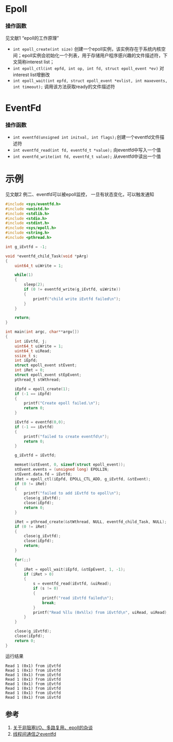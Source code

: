 # Epoll

### 操作函数
见文献1 “epoll的工作原理”
- `int epoll_create(int size)` 创建一个epoll实例，该实例存在于系统内核空间；epoll实例会初始化一个列表，用于存储用户程序感兴趣的文件描述符，下文简称interest list；
- `int epoll_ctl(int epfd, int op, int fd, struct epoll_event *ev)` 对interest list增删改
- `int epoll_wait(int epfd, struct epoll_event *evlist, int maxevents, int timeout);` 调用该方法获取ready的文件描述符

# EventFd

### 操作函数
- `int eventfd(unsigned int initval, int flags);`创建一个eventfd文件描述符
- `int eventfd_read(int fd, eventfd_t *value);` 向eventfd中写入一个值
- `int eventfd_write(int fd, eventfd_t value);` 从eventfd中读出一个值

# 示例
见文献2
例二、eventfd可以被epoll监控， 一旦有状态变化，可以触发通知

```c
#include <sys/eventfd.h>
#include <unistd.h>
#include <stdlib.h>
#include <stdio.h>
#include <stdint.h>
#include <sys/epoll.h>
#include <string.h>
#include <pthread.h>

int g_iEvtfd = -1;

void *eventfd_child_Task(void *pArg)
{
    uint64_t uiWrite = 1;

    while(1)
    {
        sleep(2);
        if (0 != eventfd_write(g_iEvtfd, uiWrite))
        {
            printf("child write iEvtfd failed\n");
        }
    }

    return;
}

int main(int argc, char**argv[])
{
    int iEvtfd, j;
    uint64_t uiWrite = 1;
    uint64_t uiRead;
    ssize_t s;
    int iEpfd;
    struct epoll_event stEvent;
    int iRet = 0;
    struct epoll_event stEpEvent;
    pthread_t stWthread;

    iEpfd = epoll_create(1);
    if (-1 == iEpfd)
    {
        printf("Create epoll failed.\n");
        return 0;
    }

    iEvtfd = eventfd(0,0);
    if (-1 == iEvtfd)
    {
        printf("failed to create eventfd\n");
        return 0;
    }

    g_iEvtfd = iEvtfd;

    memset(&stEvent, 0, sizeof(struct epoll_event));
    stEvent.events = (unsigned long) EPOLLIN;
    stEvent.data.fd = iEvtfd;
    iRet = epoll_ctl(iEpfd, EPOLL_CTL_ADD, g_iEvtfd, &stEvent);
    if (0 != iRet)
    {
        printf("failed to add iEvtfd to epoll\n");
        close(g_iEvtfd);
        close(iEpfd);
        return 0;
    }

    iRet = pthread_create(&stWthread, NULL, eventfd_child_Task, NULL);
    if (0 != iRet)
    {
        close(g_iEvtfd);
        close(iEpfd);
        return;
    }

    for(;;)
    {
        iRet = epoll_wait(iEpfd, &stEpEvent, 1, -1);
        if (iRet > 0)
        {
            s = eventfd_read(iEvtfd, &uiRead);
            if (s != 0)
            {
                printf("read iEvtfd failed\n");
                break;
            }
            printf("Read %llu (0x%llx) from iEvtfd\n", uiRead, uiRead);
        }
    }

    close(g_iEvtfd);
    close(iEpfd);
    return 0;
}

```
运行结果
``` kane@kanelinux:/mnt/hgfs/kanelinuxshare/eventfd$ ./a.out
Read 1 (0x1) from iEvtfd
Read 1 (0x1) from iEvtfd
Read 1 (0x1) from iEvtfd
Read 1 (0x1) from iEvtfd
Read 1 (0x1) from iEvtfd
Read 1 (0x1) from iEvtfd
Read 1 (0x1) from iEvtfd
Read 1 (0x1) from iEvtfd

```

## 参考
1. [关于非阻塞I/O、多路复用、epoll的杂谈](https://bbs.huaweicloud.com/blogs/137781)
2. [线程间通信之eventfd](https://www.cnblogs.com/zhengchunhao/p/5335914.html)

